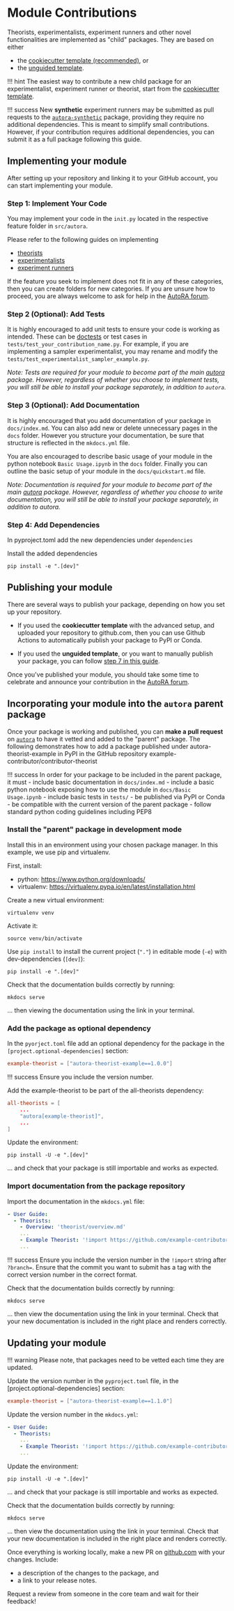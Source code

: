 # Module Contributions

Theorists, experimentalists, experiment runners and other novel functionalities are implemented as "child" packages. 
They are based on either

- the [cookiecutter template (recommended)](https://github.com/AutoResearch/autora-template-cookiecutter), or
- the [unguided template](https://github.com/AutoResearch/autora-template).

!!! hint
    The easiest way to contribute a new child package for an experimentalist, experiment runner or theorist,
    start from the [cookiecutter template](https://github.com/AutoResearch/autora-template-cookiecutter).

!!! success
    New **synthetic** experiment runners may be submitted as pull requests to the 
    [`autora-synthetic`](https://github.com/AutoResearch/autora-synthetic/blob/main/CONTRIBUTING.md) package, providing they 
    require no additional dependencies. This is meant to simplify small contributions. 
    However, if your contribution requires additional dependencies, you can submit it as a full package following 
    this guide. 


## Implementing your module

After setting up your repository and linking it to your GitHub account, you can start implementing your module.

### Step 1: Implement Your Code

You may implement your code in the ``init.py`` located in the respective feature folder in ``src/autora``.

Please refer to the following guides on implementing
- [theorists](theorist-module.md)
- [experimentalists](experimentalist-module.md)
- [experiment runners](experiment-runner-module.md)

If the feature you seek to implement does not fit in any of these categories, then 
you can create folders for new categories. If you are unsure how to proceed, you are always welcome 
to ask for help in the [AutoRA forum](https://github.com/orgs/AutoResearch/discussions/categories/module-contributions).

### Step 2 (Optional): Add Tests

It is highly encouraged to add unit tests to ensure your code is working as intended. These can be [doctests](https://docs.python.org/3/library/doctest.html) or test cases in `tests/test_your_contribution_name.py`.
For example, if you are implementing a sampler experimentalist, you may rename and modify the 
``tests/test_experimentalist_sampler_example.py``.

*Note: Tests are required for your module to become part of the main 
[autora](https://github.com/AutoResearch/autora) package. However, regardless of whether you choose to implement tests, 
you will still be able to install your package separately, in addition to `autora`.* 

### Step 3 (Optional): Add Documentation

It is highly encouraged that you add documentation of your package in `docs/index.md`. You can also add new or delete unnecessary pages 
in the `docs` folder. However you structure your documentation, be sure that structure is reflected in the `mkdocs.yml` file.

You are also encouraged to describe basic usage of your module in the 
python notebook ``Basic Usage.ipynb`` in the `docs` folder. Finally you can outline the basic setup of your module in 
the `docs/quickstart.md` file.

*Note: Documentation is required for your module to become part of the main 
[autora](https://github.com/AutoResearch/autora) package. However, regardless of whether you choose to write
documentation, you will still be able to install your package separately, in addition to autora.*

### Step 4: Add Dependencies

In pyproject.toml add the new dependencies under `dependencies`

Install the added dependencies
```shell
pip install -e ".[dev]"
```

## Publishing your module

There are several ways to publish your package, depending on how you set up your repository.

- If you used the **cookiecutter template** with the advanced setup, and uploaded your repository to 
github.com, then you can use Github Actions to automatically publish your package to PyPI or Conda. 

- If you used the **unguided template**, or you want to manually publish your package, you can follow [step 7 in this guide](https://github.com/AutoResearch/autora-template).

Once you've published your module, you should take some time to celebrate and announce your contribution in the 
[AutoRA forum](https://github.com/orgs/AutoResearch/discussions/categories/module-announcements).

## Incorporating your module into the `autora` parent package

Once your package is working and published, you can **make a pull request** on 
[`autora`](https://github.com/autoresearch/autora) to have it vetted and added to the "parent" package.
The following demonstrates how to add a package published under autora-theorist-example in PyPI in the GitHub 
repository example-contributor/contributor-theorist

!!! success
    In order for your package to be included in the parent package, it must
    - include basic documentation in ``docs/index.md``
    - include a basic python notebook exposing how to use the module in ``docs/Basic Usage.ipynb``
    - include basic tests in ``tests/``
    - be published via PyPI or Conda
    - be compatible with the current version of the parent package
    - follow standard python coding guidelines including PEP8

### Install the "parent" package in development mode

Install this in an environment using your chosen package manager. In this example, we use pip and virtualenv.

First, install:

- python: https://www.python.org/downloads/
- virtualenv: https://virtualenv.pypa.io/en/latest/installation.html

Create a new virtual environment:
```shell
virtualenv venv
```

Activate it:
```shell
source venv/bin/activate
```

Use `pip install` to install the current project (`"."`) in editable mode (`-e`) with dev-dependencies (`[dev]`):
```shell
pip install -e ".[dev]"
```

Check that the documentation builds correctly by running:
```shell
mkdocs serve
```

... then viewing the documentation using the link in your terminal.


### Add the package as optional dependency
In the `pyorject.toml` file add an optional dependency for the package in the `[project.optional-dependencies]` section:

```toml
example-theorist = ["autora-theorist-example==1.0.0"]
```

!!! success
    Ensure you include the version number.

Add the example-theorist to be part of the all-theorists dependency:
```toml
all-theorists = [
    ...
    "autora[example-theorist]",
    ...
]
```

Update the environment:

```shell
pip install -U -e ".[dev]"
```

... and check that your package is still importable and works as expected.

### Import documentation from the package repository
Import the documentation in the `mkdocs.yml` file:
```yml
- User Guide:
  - Theorists:
    - Overview: 'theorist/overview.md'
    ...
    - Example Theorist: '!import https://github.com/example-contributor/contributor-theorist/?branch=v1.0.0&extra_imports=["mkdocs/base.yml"]'
    ...
```

!!! success
    Ensure you include the version number in the `!import` string after `?branch=`. Ensure that the commit you want 
    to submit has a tag with the correct version number in the correct format.

Check that the documentation builds correctly by running:
```shell
mkdocs serve
```

... then view the documentation using the link in your terminal. Check that your new documentation is included in 
the right place and renders correctly.

## Updating your module

!!! warning
    Please note, that packages need to be vetted each time they are updated.

Update the version number in the  `pyproject.toml` file, in the [project.optional-dependencies] 
section:
```toml
example-theorist = ["autora-theorist-example==1.1.0"]
```

Update the version number in the `mkdocs.yml`: 
```yml
- User Guide:
  - Theorists:
    ...
    - Example Theorist: '!import https://github.com/example-contributor/contributor-theorist/?branch=v1.1.0&extra_imports=["mkdocs/base.yml"]'
    ...
```

Update the environment:
```shell
pip install -U -e ".[dev]"
```

... and check that your package is still importable and works as expected.

Check that the documentation builds correctly by running:
```shell
mkdocs serve
```

... then view the documentation using the link in your terminal. Check that your new documentation is included in 
the right place and renders correctly.


Once everything is working locally, make a new PR on [github.com](https://github.com/autoresearch/autora) with your 
changes. Include: 

- a description of the changes to the package, and 
- a link to your release notes. 

Request a review from someone in the core team and wait for their feedback!



